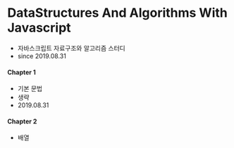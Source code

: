 # DataStructures And Algorithms With Javascript
- 자바스크립트 자료구조와 알고리즘 스터디
- since 2019.08.31


#### Chapter 1 
- 기본 문법
- 생략
- 2019.08.31

#### Chapter 2
- 배열
